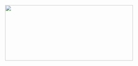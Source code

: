 <!-- Author: Spelljinxer -->
<p align="center"><img width="400" height="175" src="https://i.imgur.com/M3j4DRA.gif">
</p>
